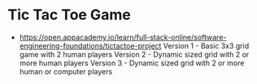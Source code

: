 # Tic Tac Toe Game
- https://open.appacademy.io/learn/full-stack-online/software-engineering-foundations/tictactoe-project
    Version 1 - Basic 3x3 grid game with 2 human players
    Version 2 - Dynamic sized grid with 2 or more human players
    Version 3 - Dynamic sized grid with 2 or more human or computer players
